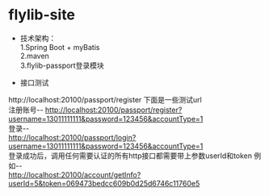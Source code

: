 # flylib-site
- 技术架构： <br/>
1.Spring Boot + myBatis <br/>
2.maven <br/>
3.flylib-passport登录模块 <br/>

- 接口测试 <br/>

http://localhost:20100/passport/register
下面是一些测试url<br/>
注册账号--
<a href="http://localhost:20100/passport/register?username=13011111111&password=123456&accountType=1">http://localhost:20100/passport/register?username=13011111111&password=123456&accountType=1</a>
<br/>
登录--
<br/>
<a href="http://localhost:20100/passport/login?username=13011111111&password=123456&accountType=1">
http://localhost:20100/passport/login?username=13011111111&password=123456&accountType=1
</a><br/>
登录成功后，调用任何需要认证的所有http接口都需要带上参数userId和token
例如--<br/>
<a href="http://localhost:20100/account/getInfo?userId=5&token=069473bedcc609b0d25d6746c11760e5">http://localhost:20100/account/getInfo?userId=5&token=069473bedcc609b0d25d6746c11760e5</a>
<br/>


